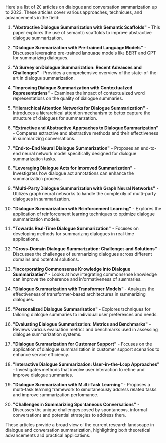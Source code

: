 Here's a list of 20 articles on dialogue and conversation summarization up to 2023. These articles cover various approaches, techniques, and advancements in the field:

1. **"Abstractive Dialogue Summarization with Semantic Scaffolds"** - This paper explores the use of semantic scaffolds to improve abstractive dialogue summarization.

2. **"Dialogue Summarization with Pre-trained Language Models"** - Discusses leveraging pre-trained language models like BERT and GPT for summarizing dialogues.

3. **"A Survey on Dialogue Summarization: Recent Advances and Challenges"** - Provides a comprehensive overview of the state-of-the-art in dialogue summarization.

4. **"Improving Dialogue Summarization with Contextualized Representations"** - Examines the impact of contextualized word representations on the quality of dialogue summaries.

5. **"Hierarchical Attention Networks for Dialogue Summarization"** - Introduces a hierarchical attention mechanism to better capture the structure of dialogues for summarization.

6. **"Extractive and Abstractive Approaches to Dialogue Summarization"** - Compares extractive and abstractive methods and their effectiveness in summarizing conversations.

7. **"End-to-End Neural Dialogue Summarization"** - Proposes an end-to-end neural network model specifically designed for dialogue summarization tasks.

8. **"Leveraging Dialogue Acts for Improved Summarization"** - Investigates how dialogue act annotations can enhance the summarization process.

9. **"Multi-Party Dialogue Summarization with Graph Neural Networks"** - Utilizes graph neural networks to handle the complexity of multi-party dialogues in summarization.

10. **"Dialogue Summarization with Reinforcement Learning"** - Explores the application of reinforcement learning techniques to optimize dialogue summarization models.

11. **"Towards Real-Time Dialogue Summarization"** - Focuses on developing methods for summarizing dialogues in real-time applications.

12. **"Cross-Domain Dialogue Summarization: Challenges and Solutions"** - Discusses the challenges of summarizing dialogues across different domains and potential solutions.

13. **"Incorporating Commonsense Knowledge into Dialogue Summarization"** - Looks at how integrating commonsense knowledge can improve the coherence and informativeness of summaries.

14. **"Dialogue Summarization with Transformer Models"** - Analyzes the effectiveness of transformer-based architectures in summarizing dialogues.

15. **"Personalized Dialogue Summarization"** - Explores techniques for tailoring dialogue summaries to individual user preferences and needs.

16. **"Evaluating Dialogue Summarization: Metrics and Benchmarks"** - Reviews various evaluation metrics and benchmarks used in assessing dialogue summarization systems.

17. **"Dialogue Summarization for Customer Support"** - Focuses on the application of dialogue summarization in customer support scenarios to enhance service efficiency.

18. **"Interactive Dialogue Summarization: User-in-the-Loop Approaches"** - Investigates methods that involve user interaction to refine and improve dialogue summaries.

19. **"Dialogue Summarization with Multi-Task Learning"** - Proposes a multi-task learning framework to simultaneously address related tasks and improve summarization performance.

20. **"Challenges in Summarizing Spontaneous Conversations"** - Discusses the unique challenges posed by spontaneous, informal conversations and potential strategies to address them.

These articles provide a broad view of the current research landscape in dialogue and conversation summarization, highlighting both theoretical advancements and practical applications.